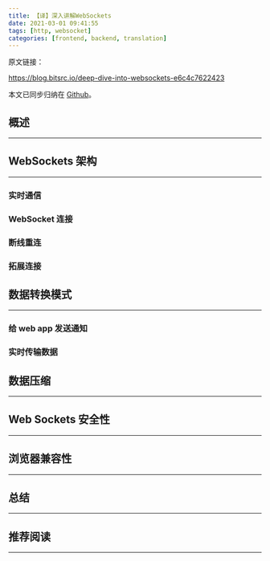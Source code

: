 ```yaml
---
title: 【译】深入讲解WebSockets
date: 2021-03-01 09:41:55
tags: [http, websocket]
categories: [frontend, backend, translation]
---
```


原文链接：

https://blog.bitsrc.io/deep-dive-into-websockets-e6c4c7622423

本文已同步归纳在 [Github](https://github.com/ddzy/translations)。

<!-- more -->

## 概述

------

## WebSockets 架构

------

### 实时通信

### WebSocket 连接

### 断线重连

### 拓展连接

## 数据转换模式

------

### 给 web app 发送通知

### 实时传输数据

## 数据压缩

------

## Web Sockets 安全性

------

## 浏览器兼容性

------

## 总结

------

## 推荐阅读

------
